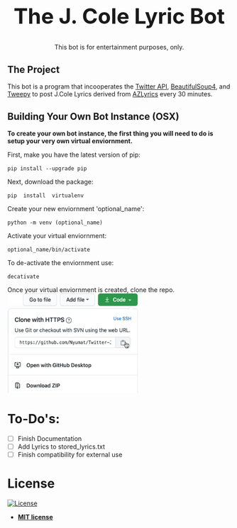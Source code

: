 

<h1 align="center" style="font-size: 3rem;">The J. Cole Lyric Bot</h1>

<p align="center">This bot is for entertainment purposes, only.</p>

## The Project

This bot is a program that incooperates the [Twitter API](https://developer.twitter.com/en/docs/twitter-api), [BeautifulSoup4](https://www.crummy.com/software/BeautifulSoup/bs4/doc/#), and [Tweepy](https://www.tweepy.org/) to post J.Cole Lyrics derived from [AZLyrics](azlyrics.com) every 30 minutes.

## Building Your Own Bot Instance (OSX)

**To create your own bot instance, the first thing you will need to do is setup your very own virtual enviornment.**

First, make you have the latest version of pip:
```
pip install --upgrade pip
```

Next, download the package:
```
pip  install  virtualenv
```
Create your new enviornment 'optional_name':
```
python -m venv (optional_name)
```
Activate your virtual enviornment: 
```
optional_name/bin/activate
```
To de-activate the enviornment use:
```
decativate
```
Once your virtual enviornment is created, clone the repo.
<br><img src="img/venv.png" width="294" height="224"></br>
# To-Do's:

- [ ] Finish Documentation
- [ ] Add Lyrics to stored_lyrics.txt
- [ ] Finish compatibility for external use 

# License

[![License](http://img.shields.io/:license-mit-blue.svg?style=flat-square)](http://badges.mit-license.org)

- **[MIT license](http://opensource.org/licenses/mit-license.php)**
